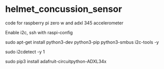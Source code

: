 # helmet_concussion_sensor
code for raspberry pi zero w and adxl 345 accelerometer

Enable i2c, ssh with raspi-config

sudo apt-get install python3-dev python3-pip python3-smbus i2c-tools -y

sudo i2cdetect -y 1 

sudo pip3 install adafruit-circuitpython-ADXL34x
